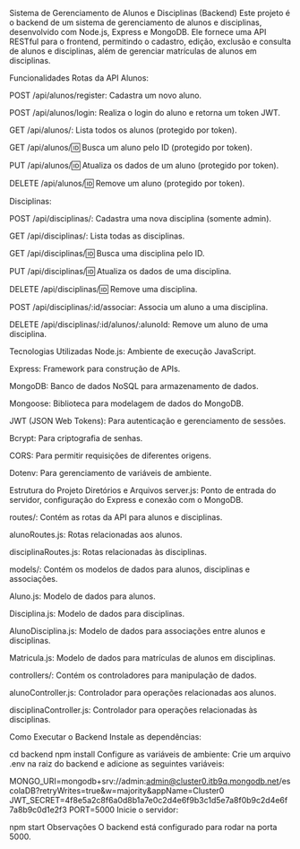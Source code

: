Sistema de Gerenciamento de Alunos e Disciplinas (Backend)
Este projeto é o backend de um sistema de gerenciamento de alunos e disciplinas, desenvolvido com Node.js, Express e MongoDB. Ele fornece uma API RESTful para o frontend, permitindo o cadastro, edição, exclusão e consulta de alunos e disciplinas, além de gerenciar matrículas de alunos em disciplinas.

Funcionalidades
Rotas da API
Alunos:

POST /api/alunos/register: Cadastra um novo aluno.

POST /api/alunos/login: Realiza o login do aluno e retorna um token JWT.

GET /api/alunos/: Lista todos os alunos (protegido por token).

GET /api/alunos/:id: Busca um aluno pelo ID (protegido por token).

PUT /api/alunos/:id: Atualiza os dados de um aluno (protegido por token).

DELETE /api/alunos/:id: Remove um aluno (protegido por token).

Disciplinas:

POST /api/disciplinas/: Cadastra uma nova disciplina (somente admin).

GET /api/disciplinas/: Lista todas as disciplinas.

GET /api/disciplinas/:id: Busca uma disciplina pelo ID.

PUT /api/disciplinas/:id: Atualiza os dados de uma disciplina.

DELETE /api/disciplinas/:id: Remove uma disciplina.

POST /api/disciplinas/:id/associar: Associa um aluno a uma disciplina.

DELETE /api/disciplinas/:id/alunos/:alunoId: Remove um aluno de uma disciplina.

Tecnologias Utilizadas
Node.js: Ambiente de execução JavaScript.

Express: Framework para construção de APIs.

MongoDB: Banco de dados NoSQL para armazenamento de dados.

Mongoose: Biblioteca para modelagem de dados do MongoDB.

JWT (JSON Web Tokens): Para autenticação e gerenciamento de sessões.

Bcrypt: Para criptografia de senhas.

CORS: Para permitir requisições de diferentes origens.

Dotenv: Para gerenciamento de variáveis de ambiente.

Estrutura do Projeto
Diretórios e Arquivos
server.js: Ponto de entrada do servidor, configuração do Express e conexão com o MongoDB.

routes/: Contém as rotas da API para alunos e disciplinas.

alunoRoutes.js: Rotas relacionadas aos alunos.

disciplinaRoutes.js: Rotas relacionadas às disciplinas.

models/: Contém os modelos de dados para alunos, disciplinas e associações.

Aluno.js: Modelo de dados para alunos.

Disciplina.js: Modelo de dados para disciplinas.

AlunoDisciplina.js: Modelo de dados para associações entre alunos e disciplinas.

Matricula.js: Modelo de dados para matrículas de alunos em disciplinas.

controllers/: Contém os controladores para manipulação de dados.

alunoController.js: Controlador para operações relacionadas aos alunos.

disciplinaController.js: Controlador para operações relacionadas às disciplinas.

Como Executar o Backend
Instale as dependências:

cd backend
npm install
Configure as variáveis de ambiente:
Crie um arquivo .env na raiz do backend e adicione as seguintes variáveis:


MONGO_URI=mongodb+srv://admin:admin@cluster0.itb9q.mongodb.net/escolaDB?retryWrites=true&w=majority&appName=Cluster0
JWT_SECRET=4f8e5a2c8f6a0d8b1a7e0c2d4e6f9b3c1d5e7a8f0b9c2d4e6f7a8b9c0d1e2f3
PORT=5000
Inicie o servidor:

npm start
Observações
O backend está configurado para rodar na porta 5000.